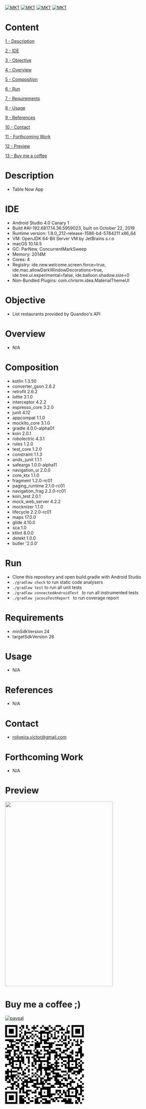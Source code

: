 [![MKT](https://img.shields.io/badge/version-v1.0.0-blue.svg)](https://img.shields.io/badge/version-v1.0.0-blue.svg)
[![MKT](https://img.shields.io/badge/language-Kotlin-orange.svg)](https://img.shields.io/badge/language-Kotlin-orange.svg)
[![MKT](https://img.shields.io/badge/platform-Android-lightgrey.svg)](https://img.shields.io/badge/platform-Android-lightgrey.svg)
[![MKT](https://img.shields.io/badge/license-Copyleft-red.svg)](./LICENSE)

# Content

[1 - Description](#description)

[2 - IDE](#ide)

[3 - Objective](#objective)

[4 - Overview](#overview)

[5 - Composition](#composition)

[6 - Run](#run)

[7 - Requirements](#requirements)

[8 - Usage](#usage)

[9 - References](#references)

[10 - Contact](#contact)

[11 - Forthcoming Work](#forthcoming-work)

[12 - Preview](#preview)

[13 - Buy me a coffee](#buy-me-a-coffee-)

# Description

-   Table Now App

# IDE

- Android Studio 4.0 Canary 1
- Build #AI-192.6817.14.36.5959023, built on October 22, 2019
- Runtime version: 1.8.0_212-release-1586-b4-5784211 x86_64
- VM: OpenJDK 64-Bit Server VM by JetBrains s.r.o
- macOS 10.14.5
- GC: ParNew, ConcurrentMarkSweep
- Memory: 2014M
- Cores: 4
- Registry: ide.new.welcome.screen.force=true, ide.mac.allowDarkWindowDecorations=true, ide.tree.ui.experimental=false, ide.balloon.shadow.size=0
- Non-Bundled Plugins: com.chrisrm.idea.MaterialThemeUI

# Objective

  - List restaurants provided by Quandoo's API

# Overview

  - N/A

# Composition

- kotlin            1.3.50
- converter_gson    2.6.2
- retrofit          2.6.2
- lottie            3.1.0
- interceptor       4.2.2
- espresso_core     3.2.0
- junit             4.12
- appcompat         1.1.0
- mockito_core      3.1.0
- gradle            4.0.0-alpha01
- koin              2.0.1
- robolectric       4.3.1
- rules             1.2.0
- test_core         1.2.0
- constraint        1.1.3
- andx_junit        1.1.1
- safeargs          1.0.0-alpha11
- navigation_ui     2.0.0
- core_ktx          1.1.0
- fragment          1.2.0-rc01
- paging_runtime    2.1.0-rc01
- navigation_frag   2.2.0-rc01
- koin_test         2.0.1
- mock_web_server   4.2.2
- mocknizer         1.1.0
- lifecycle         2.2.0-rc01
- maps              17.0.0
- glide             4.10.0
- sca               1.0
- ktlint            8.0.0
- detekt            1.0.0
- butler            '2.0.0'

# Run

  -  Clone this repository and open build.gradle with Android Studio
  -  `./gradlew check` to run static code analysers
  -  `./gradlew test` to run all unit tests
  -  `./gradlew connectedAndroidTest ` to run all instrumented tests
  -  `./gradlew jacocoTestReport ` to run coverage report

# Requirements

  - minSdkVersion 24
  - targetSdkVersion 28

# Usage

  - N/A 

#   References

  - N/A

#   Contact

  - roliveira.victor@gmail.com

#   Forthcoming Work

  - N/A

#   Preview

<img src="assets/preview.gif" width="350" height="600">

#   Buy me a coffee ;)

[![paypal](https://www.paypalobjects.com/en_US/i/btn/btn_donateCC_LG.gif)](https://www.paypal.com/cgi-bin/webscr?cmd=_donations&business=5VY87PA2ETA6A&item_name=Buy+me+a+coffe+%3B%29&currency_code=USD&source=url)


![qr.png](assets/qr.png)